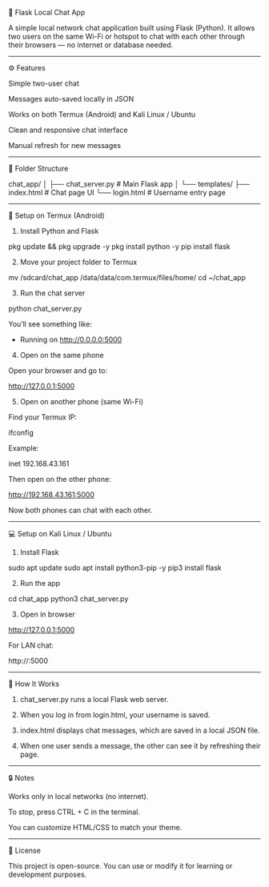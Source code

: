 💬 Flask Local Chat App

A simple local network chat application built using Flask (Python).
It allows two users on the same Wi-Fi or hotspot to chat with each other through their browsers — no internet or database needed.


---

⚙️ Features

Simple two-user chat

Messages auto-saved locally in JSON

Works on both Termux (Android) and Kali Linux / Ubuntu

Clean and responsive chat interface

Manual refresh for new messages



---

🧰 Folder Structure

chat_app/
│
├── chat_server.py        # Main Flask app
│
└── templates/
    ├── index.html        # Chat page UI
    └── login.html        # Username entry page


---

📲 Setup on Termux (Android)

1. Install Python and Flask

pkg update && pkg upgrade -y
pkg install python -y
pip install flask

2. Move your project folder to Termux

mv /sdcard/chat_app /data/data/com.termux/files/home/
cd ~/chat_app

3. Run the chat server

python chat_server.py

You’ll see something like:

* Running on http://0.0.0.0:5000

4. Open on the same phone

Open your browser and go to:

http://127.0.0.1:5000

5. Open on another phone (same Wi-Fi)

Find your Termux IP:

ifconfig

Example:

inet 192.168.43.161

Then open on the other phone:

http://192.168.43.161:5000

Now both phones can chat with each other.


---

💻 Setup on Kali Linux / Ubuntu

1. Install Flask

sudo apt update
sudo apt install python3-pip -y
pip3 install flask

2. Run the app

cd chat_app
python3 chat_server.py

3. Open in browser

http://127.0.0.1:5000

For LAN chat:

http://<your-system-ip>:5000


---

🧠 How It Works

1. chat_server.py runs a local Flask web server.


2. When you log in from login.html, your username is saved.


3. index.html displays chat messages, which are saved in a local JSON file.


4. When one user sends a message, the other can see it by refreshing their page.




---

🔒 Notes

Works only in local networks (no internet).

To stop, press CTRL + C in the terminal.

You can customize HTML/CSS to match your theme.



---

🧾 License

This project is open-source.
You can use or modify it for learning or development purposes.
